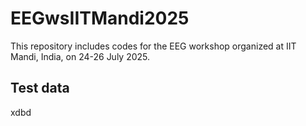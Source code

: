 # EEGwsIITMandi2025
This repository includes codes for the EEG workshop organized at IIT Mandi, India, on 24-26 July 2025.

Test data
-----
xdbd